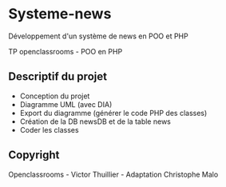 # Systeme-news
Développement d'un système de news en POO et PHP

TP openclassrooms - POO en PHP

## Descriptif du projet
- Conception du projet
- Diagramme UML (avec DIA)
- Export du diagramme (générer le code PHP des classes)
- Création de la DB newsDB et de la table news
- Coder les classes

## Copyright
Openclassrooms - Victor Thuillier - Adaptation Christophe Malo